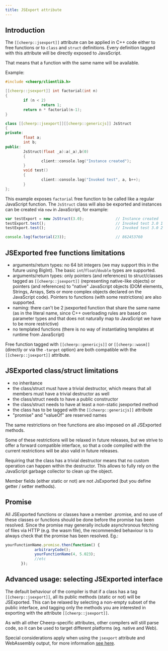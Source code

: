 ```yaml
---
title: JSExport attribute
---
```


## Introduction

The ```[[cheerp::jsexport]]``` attribute can be applied in C++ code either to free functions or to ```class``` and ```struct``` definitions.
Every definition tagged with this attribute will be directly exposed to JavaScript.

That means that a function with the same name will be available.

Example:

```c++
#include <cheerp/clientlib.h>

[[cheerp::jsexport]] int factorial(int n)
{
        if (n < 2)
                return 1;
        return n * factorial(n-1);
}

class [[cheerp::jsexport]][[cheerp::genericjs]] JsStruct
{
private:
        float a;
        int b;
public:
        JsStruct(float _a):a(_a),b(0)
        {
                client::console.log("Instance created");
        }
        void test()
        {
                client::console.log("Invoked test", a, b++);
        }
};
```

This example exposes ```factorial``` free function to be called like a regular JavaScript function.
The ```JsStruct``` class will also be exported and instances can be created via ```new```  in JavaScript, for example:

```js
var testExport = new JsStruct(3.0);              // Instance created
testExport.test();                               // Invoked test 3.0 1
testExport.test();                               // Invoked test 3.0 2

console.log(factorial(23));                      // 862453760
```

## JSExported free functions limitations
 * arguments/return types: no 64 bit integers (we may support this in the future using BigInt). The basic ```int```/```float```/```double``` types are supported.
 * arguments/return types: only pointers (and references) to struct/classes tagged as ```[[cheerp::jsexport]]``` (representing native-like objects) or pointers (and references) to "native" JavaScript objects (DOM elements, Strings, Arrays, Sets or more complex objects declared on the JavaScript code). Pointers to functions (with some restrictions) are also supported.
 * naming: there can't be 2 jsexported function that share the same name (as in the literal name, since C++ overloading rules are based on parameter types and that does not naturally map to JavaScript we have to be more restrictive)
 * no templated functions (there is no way of instantiating templates at runtime from JavaScript)

Free function tagged with ```[[cheerp::genericjs]]``` or ```[[cheerp::wasm]]``` (directly or via the ```-target``` option) are both compatible with the ```[[cheerp::jsexport]]``` attribute.

## JSExported class/struct limitations
 * no inheritance
 * the class/struct must have a trivial destructor, which means that all members must have a trivial destructor as well
 * the class/struct needs to have a public constructor
 * the class/struct needs to have at least a non-static jsexported method
 * the class has to be tagged with the ```[[cheerp::genericjs]]``` attribute
 * "promise" and "valueOf" are reserved names

The same restrictions on free functions are also imposed on all JSExported methods.

Some of these restrictions will be relaxed in future releases, but we strive to offer a forward compatible interface, so that a code compiled with the current restrictions will be also valid in future releases.

Requiring that the class has a trivial destructor means that no custom operation can happen within the destructor. This allows to fully rely on the JavaScript garbage collector to clean up the object.

Member fields (either static or not) are not JsExported (but you define getter / setter methods).

## Promise
All JSExported functions or classes have a member .promise, and no use of these classes or functions should be done before the promise has been resolved. Since the promise may generally include asynchronous fetching of files via HTTP (e.g. the wasm file), the recommended behaviour is to always check that the promise has been resolved. Eg.:
```js
yourFunctionName.promise.then(function() {
             arbitraryCode();
             yourFunctionName(4, 5.023);
             //etc
       });
```

## Advanced usage: selecting JSExported interface
The default behaviour of the compiler is that if a class has a tag ```[[cheerp::jsexport]]```, all its public methods (static or not) will be JSExported. This can be relaxed by selecting a non-empty subset of the public interface, and tagging only the methods you are interested in exporting with the attribute ```[[cheerp::jsexport]]```.

As with all other Cheerp-specific attributes, other compilers will still parse code, so it can be used to target different platforms (eg. native and Web).

Special considerations apply when using the ```jsexport``` attribute and WebAssembly output, for more information [see here](WebAssembly-output-(wasm-or-wast-mode)#using-cheerpjsexport-in-combination-with-webassembly).

